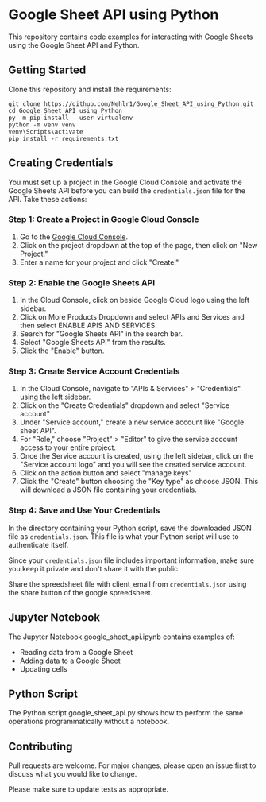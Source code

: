 # Google Sheet API using Python

This repository contains code examples for interacting with Google Sheets using the Google Sheet API and Python.

## Getting Started

Clone this repository and install the requirements:

```
git clone https://github.com/Nehlr1/Google_Sheet_API_using_Python.git
cd Google_Sheet_API_using_Python
py -m pip install --user virtualenv
python -m venv venv
venv\Scripts\activate
pip install -r requirements.txt
```

## Creating Credentials
You must set up a project in the Google Cloud Console and activate the Google Sheets API before you can build the `credentials.json` file for the API. Take these actions:

### Step 1: Create a Project in Google Cloud Console

1. Go to the [Google Cloud Console](https://console.cloud.google.com/).
2. Click on the project dropdown at the top of the page, then click on "New Project."
3. Enter a name for your project and click "Create."

### Step 2: Enable the Google Sheets API

1. In the Cloud Console, click on beside Google Cloud logo using the left sidebar.
2. Click on More Products Dropdown and select APIs and Services and then select ENABLE APIS AND SERVICES.
3. Search for "Google Sheets API" in the search bar.
4. Select "Google Sheets API" from the results.
5. Click the "Enable" button.

### Step 3: Create Service Account Credentials

1. In the Cloud Console, navigate to "APIs & Services" > "Credentials" using the left sidebar.
2. Click on the "Create Credentials" dropdown and select "Service account"
3. Under "Service account," create a new service account like "Google sheet API".
4. For "Role," choose "Project" > "Editor" to give the service account access to your entire project.
5. Once the Service account is created, using the left sidebar, click on the "Service account logo" and you will see the created service account. 
6. Click on the action button and select "manage keys"
7. Click the "Create" button choosing the "Key type" as choose JSON. This will download a JSON file containing your credentials.

### Step 4: Save and Use Your Credentials

In the directory containing your Python script, save the downloaded JSON file as `credentials.json`. This file is what your Python script will use to authenticate itself.

Since your `credentials.json` file includes important information, make sure you keep it private and don't share it with the public.

Share the spreedsheet file with client_email from `credentials.json` using the share button of the google spreedsheet.

## Jupyter Notebook

The Jupyter Notebook google_sheet_api.ipynb contains examples of:

- Reading data from a Google Sheet
- Adding data to a Google Sheet 
- Updating cells

## Python Script

The Python script google_sheet_api.py shows how to perform the same operations programmatically without a notebook.

## Contributing

Pull requests are welcome. For major changes, please open an issue first to discuss what you would like to change.

Please make sure to update tests as appropriate.
